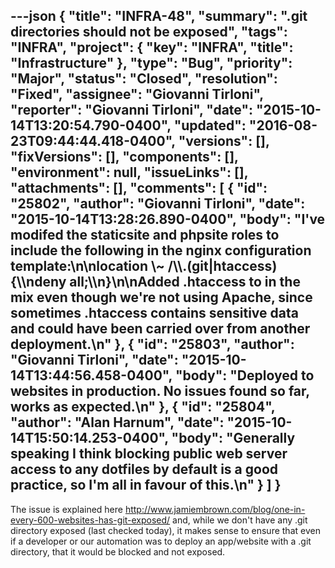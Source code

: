 ---json
{
  "title": "INFRA-48",
  "summary": ".git directories should not be exposed",
  "tags": "INFRA",
  "project": {
    "key": "INFRA",
    "title": "Infrastructure"
  },
  "type": "Bug",
  "priority": "Major",
  "status": "Closed",
  "resolution": "Fixed",
  "assignee": "Giovanni Tirloni",
  "reporter": "Giovanni Tirloni",
  "date": "2015-10-14T13:20:54.790-0400",
  "updated": "2016-08-23T09:44:44.418-0400",
  "versions": [],
  "fixVersions": [],
  "components": [],
  "environment": null,
  "issueLinks": [],
  "attachments": [],
  "comments": [
    {
      "id": "25802",
      "author": "Giovanni Tirloni",
      "date": "2015-10-14T13:28:26.890-0400",
      "body": "I've modifed the staticsite and phpsite roles to include the following in the nginx configuration template:\n\nlocation \\~ /\\\\.(git|htaccess) {\\\ndeny                     all;\\\n}\n\nAdded .htaccess to in the mix even though we're not using Apache, since sometimes .htaccess contains sensitive data and could have been carried over from another deployment.\n"
    },
    {
      "id": "25803",
      "author": "Giovanni Tirloni",
      "date": "2015-10-14T13:44:56.458-0400",
      "body": "Deployed to websites in production. No issues found so far, works as expected.\n"
    },
    {
      "id": "25804",
      "author": "Alan Harnum",
      "date": "2015-10-14T15:50:14.253-0400",
      "body": "Generally speaking I think blocking public web server access to any dotfiles by default is a good practice, so I'm all in favour of this.\n"
    }
  ]
}
---
The issue is explained here <http://www.jamiembrown.com/blog/one-in-every-600-websites-has-git-exposed/> and, while we don't have any .git directory exposed (last checked today), it makes sense to ensure that even if a developer or our automation was to deploy an app/website with a .git directory, that it would be blocked and not exposed.

        